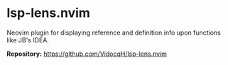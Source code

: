 # lsp-lens.nvim

Neovim plugin for displaying reference and definition info upon functions like JB's IDEA.

**Repository:** <https://github.com/VidocqH/lsp-lens.nvim>
